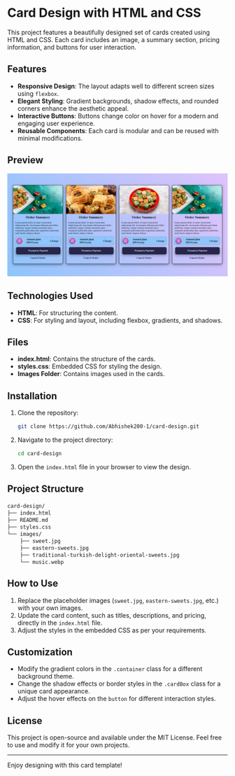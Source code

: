 # Card Design with HTML and CSS

This project features a beautifully designed set of cards created using HTML and CSS. Each card includes an image, a summary section, pricing information, and buttons for user interaction.

## Features

- **Responsive Design**: The layout adapts well to different screen sizes using `flexbox`.
- **Elegant Styling**: Gradient backgrounds, shadow effects, and rounded corners enhance the aesthetic appeal.
- **Interactive Buttons**: Buttons change color on hover for a modern and engaging user experience.
- **Reusable Components**: Each card is modular and can be reused with minimal modifications.

## Preview

![Preview Image](preview.png)

## Technologies Used

- **HTML**: For structuring the content.
- **CSS**: For styling and layout, including flexbox, gradients, and shadows.

## Files

- **index.html**: Contains the structure of the cards.
- **styles.css**: Embedded CSS for styling the design.
- **Images Folder**: Contains images used in the cards.

## Installation

1. Clone the repository:
   ```bash
   git clone https://github.com/Abhishek200-1/card-design.git
   ```
2. Navigate to the project directory:
   ```bash
   cd card-design
   ```
3. Open the `index.html` file in your browser to view the design.

## Project Structure

```
card-design/
├── index.html
├── README.md
├── styles.css
└── images/
    ├── sweet.jpg
    ├── eastern-sweets.jpg
    ├── traditional-turkish-delight-oriental-sweets.jpg
    └── music.webp
```

## How to Use

1. Replace the placeholder images (`sweet.jpg`, `eastern-sweets.jpg`, etc.) with your own images.
2. Update the card content, such as titles, descriptions, and pricing, directly in the `index.html` file.
3. Adjust the styles in the embedded CSS as per your requirements.

## Customization

- Modify the gradient colors in the `.container` class for a different background theme.
- Change the shadow effects or border styles in the `.cardBox` class for a unique card appearance.
- Adjust the hover effects on the `button` for different interaction styles.

## License

This project is open-source and available under the MIT License. Feel free to use and modify it for your own projects.

---

Enjoy designing with this card template!
